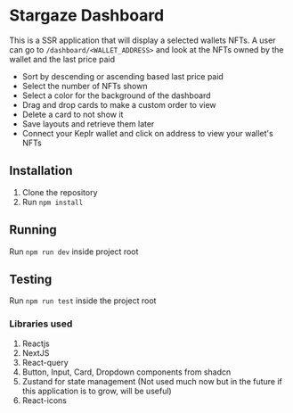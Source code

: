 # Stargaze Dashboard

This is a SSR application that will display a selected wallets NFTs. A user can go to `/dashboard/<WALLET_ADDRESS>` and look at the NFTs owned by the wallet and the last price paid

- Sort by descending or ascending based last price paid
- Select the number of NFTs shown
- Select a color for the background of the dashboard
- Drag and drop cards to make a custom order to view
- Delete a card to not show it
- Save layouts and retrieve them later
- Connect your Keplr wallet and click on address to view your wallet's NFTs

## Installation

1. Clone the repository
2. Run `npm install`

## Running

Run `npm run dev` inside project root

## Testing

Run `npm run test` inside the project root

### Libraries used

1. Reactjs
2. NextJS
3. React-query
4. Button, Input, Card, Dropdown components from shadcn
5. Zustand for state management (Not used much now but in the future if this application is to grow, will be useful)
6. React-icons
